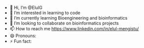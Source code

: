 - 👋 Hi, I’m @ElulG
- 👀 I’m interested in learning to code
- 🌱 I’m currently learning Bioengineering and bioinformatics
- 💞️ I’m looking to collaborate on bioinformatics projects
- 📫 How to reach me https://www.linkedin.com/in/elul-mengistu/
- 😄 Pronouns:
- ⚡ Fun fact: 

<!---
ElulG/ElulG is a ✨ special ✨ repository because its `README.md` (this file) appears on your GitHub profile.
You can click the Preview link to take a look at your changes.
--->
